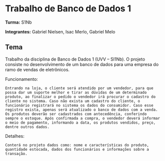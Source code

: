 # Trabalho de Banco de Dados 1

**Turma:** S1Nb

**Integrantes:** Gabriel Nielsen, Isac Merlo, Gabriel Melo

## Tema

Trabalho da disciplina de Banco de Dados 1 (UVV – SI1Nb). O projeto consiste no desenvolvimento de um banco de dados para uma empresa do ramo de vendas de eletrônicos.

Funcionamento:

	Entrando na loja, o cliente será atendido por um vendedor, para que possa dar um suporte melhor e tirar as dúvidas de um determinado produto, ao finalizar o pedido o vendedor irá procurar o cadastro do cliente no sistema. Caso não exista um cadastro do cliente, o funcionário registrará no sistema os dados do consumidor. Caso esse registro exista, apenas será atualizado o banco de dados com a venda. Os produtos deverão ser cadastrados com antecedência, conferindo sempre o estoque. Após confirmada a compra, o vendedor deverá informar o meio de pagamento, informando a data, os produtos vendidos, preço, dentre outros dados.

Detalhes:

	Conterá no projeto dados como: nome e características do produto, quantidade estocada, dados dos funcionários e informações sobre a transação. 

